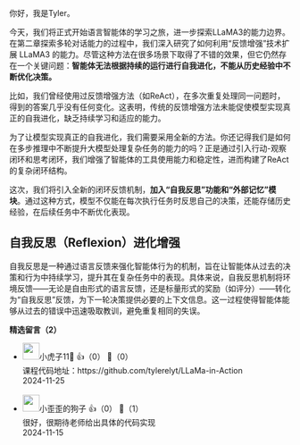 你好，我是Tyler。

今天，我们将正式开始语言智能体的学习之旅，进一步探索LLaMA3的能力边界。在第二章探索多轮对话能力的过程中，我们深入研究了如何利用“反馈增强”技术扩展 LLaMA3 的能力。尽管这种方法在很多场景下取得了不错的效果，但它仍然存在一个关键问题：**智能体无法根据持续的运行进行自我进化，不能从历史经验中不断优化决策。**

比如，我们曾经使用过反馈增强方法（如ReAct），在多次重复处理同一问题时，得到的答案几乎没有任何变化。这表明，传统的反馈增强方法未能促使模型实现真正的自我进化，缺乏持续学习和适应的能力。

为了让模型实现真正的自我进化，我们需要采用全新的方法。你还记得我们是如何在多步推理中不断提升大模型处理复杂任务的能力的吗？正是通过引入行动-观察闭环和思考闭环，我们增强了智能体的工具使用能力和稳定性，进而构建了ReAct的复杂闭环结构。

这次，我们将引入全新的闭环反馈机制，**加入“自我反思”功能和“外部记忆”模块**。通过这种方式，模型不仅能在每次执行任务时反思自己的决策，还能存储历史经验，在后续任务中不断优化表现。

## 自我反思（Reflexion）进化增强

自我反思是一种通过语言反馈来强化智能体行为的机制，旨在让智能体从过去的决策和行为中持续学习，提升其在复杂任务中的表现。具体来说，自我反思机制将环境反馈——无论是自由形式的语言反馈，还是标量形式的奖励（如评分）——转化为“自我反思”反馈，为下一轮决策提供必要的上下文信息。这一过程使得智能体能够从过去的错误中迅速吸取教训，避免重复相同的失误。
<div><strong>精选留言（2）</strong></div><ul>
<li><img src="https://static001.geekbang.org/account/avatar/00/2b/63/57/b8eef585.jpg" width="30px"><span>小虎子11🐯</span> 👍（0） 💬（0）<div>课程代码地址：https:&#47;&#47;github.com&#47;tylerelyt&#47;LLaMa-in-Action</div>2024-11-25</li><br/><li><img src="https://static001.geekbang.org/account/avatar/00/17/df/aa/07d99f59.jpg" width="30px"><span>小歪歪的狗子</span> 👍（0） 💬（1）<div>很好，很期待老师给出具体的代码实现</div>2024-11-15</li><br/>
</ul>